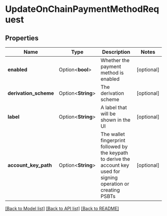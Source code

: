 # UpdateOnChainPaymentMethodRequest

## Properties

Name | Type | Description | Notes
------------ | ------------- | ------------- | -------------
**enabled** | Option<**bool**> | Whether the payment method is enabled | [optional]
**derivation_scheme** | Option<**String**> | The derivation scheme | [optional]
**label** | Option<**String**> | A label that will be shown in the UI | [optional]
**account_key_path** | Option<**String**> | The wallet fingerprint followed by the keypath to derive the account key used for signing operation or creating PSBTs | [optional]

[[Back to Model list]](../README.md#documentation-for-models) [[Back to API list]](../README.md#documentation-for-api-endpoints) [[Back to README]](../README.md)


